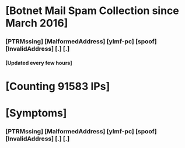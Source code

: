 # [Botnet Mail Spam Collection since March 2016]
### [PTRMssing] [MalformedAddress] [ylmf-pc] [spoof] [InvalidAddress] [.] [.]
#### [Updated every few hours]

# [Counting 91583 IPs]

# [Symptoms] 
###   [PTRMssing] [MalformedAddress] [ylmf-pc] [spoof] [InvalidAddress] [.] [.]
